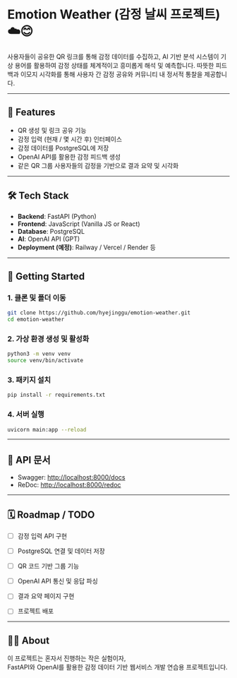 # Emotion Weather (감정 날씨 프로젝트) ☁️😊

사용자들이 공유한 QR 링크를 통해 감정 데이터를 수집하고,
AI 기반 분석 시스템이 기상 용어를 활용하여 감정 상태를 체계적이고 흥미롭게 해석 및 예측합니다.
따뜻한 피드백과 이모지 시각화를 통해 사용자 간 감정 공유와 커뮤니티 내 정서적 통찰을 제공합니다.

---

## 🌟 Features

- QR 생성 및 링크 공유 기능
- 감정 입력 (현재 / 몇 시간 후) 인터페이스
- 감정 데이터를 PostgreSQL에 저장
- OpenAI API를 활용한 감정 피드백 생성
- 같은 QR 그룹 사용자들의 감정을 기반으로 결과 요약 및 시각화

---

## 🛠 Tech Stack

- **Backend**: FastAPI (Python)
- **Frontend**: JavaScript (Vanilla JS or React)
- **Database**: PostgreSQL
- **AI**: OpenAI API (GPT)
- **Deployment (예정)**: Railway / Vercel / Render 등

---

## 🚀 Getting Started

### 1. 클론 및 폴더 이동
```bash
git clone https://github.com/hyejinggu/emotion-weather.git
cd emotion-weather
```

### 2. 가상 환경 생성 및 활성화
```bash
python3 -m venv venv
source venv/bin/activate
```

### 3. 패키지 설치
```bash
pip install -r requirements.txt
```

### 4. 서버 실행
```bash
uvicorn main:app --reload
```

---

## 📘 API 문서

- Swagger: [http://localhost:8000/docs](http://localhost:8000/docs)
- ReDoc: [http://localhost:8000/redoc](http://localhost:8000/redoc)

---

## 🗓️ Roadmap / TODO

- [ ] 감정 입력 API 구현
- [ ] PostgreSQL 연결 및 데이터 저장
- [ ] QR 코드 기반 그룹 기능
- [ ] OpenAI API 통신 및 응답 파싱
- [ ] 결과 요약 페이지 구현
- [ ] 프로젝트 배포


---

## 🙋‍♀️ About

이 프로젝트는 혼자서 진행하는 작은 실험이자,  
FastAPI와 OpenAI를 활용한 감정 데이터 기반 웹서비스 개발 연습용 프로젝트입니다.